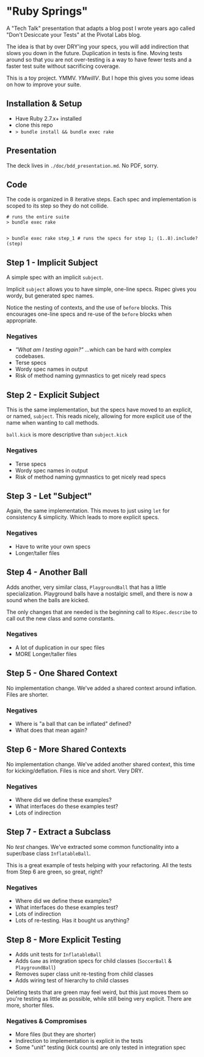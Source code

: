 # "Ruby Springs"

A "Tech Talk" presentation that adapts a blog post I wrote years ago called "Don't Desiccate your Tests" at the Pivotal Labs blog. 

The idea is that by over DRY'ing your specs, you will add indirection that slows you down in the future. Duplication in tests is fine. Moving tests around so that you are not over-testing is a way to have fewer tests and a faster test suite without sacrificing coverage.

This is a toy project. YMMV. _YMwillV_. But I hope this gives you some ideas on how to improve your suite.

## Installation & Setup

- Have Ruby 2.7.x+ installed
- clone this repo
- `> bundle install && bundle exec rake`

## Presentation

The deck lives in `./doc/bdd_presentation.md`. No PDF, sorry. 

## Code

The code is organized in 8 iterative steps. Each spec and implementation is scoped to its step so they do not collide.

```shell
# runs the entire suite
> bundle exec rake                       


> bundle exec rake step_1 # runs the specs for step 1; (1..8).include?(step)

```

## Step 1 - Implicit Subject

A simple spec with an implicit `subject`.

Implicit `subject` allows you to have simple, one-line specs. Rspec gives you wordy, but generated spec names.

Notice the nesting of contexts, and the use of `before` blocks. This encourages one-line specs and re-use of the `before` blocks when appropriate.

### Negatives

- _"What am I testing again?"_ ...which can be hard with complex codebases.
- Terse specs
- Wordy spec names in output
- Risk of method naming gymnastics to get nicely read specs

## Step 2 - Explicit Subject

This is the same implementation, but the specs have moved to an explicit, or named, `subject`. This reads nicely, allowing for more explicit use of the name when wanting to call methods.

`ball.kick` is more descriptive than `subject.kick`

### Negatives

- Terse specs
- Wordy spec names in output
- Risk of method naming gymnastics to get nicely read specs

## Step 3 - Let "Subject"

Again, the same implementation. This moves to just using `let` for consistency & simplicity. Which leads to more explicit specs. 

### Negatives

- Have to write your own specs
- Longer/taller files

## Step 4 - Another Ball

Adds another, very similar class, `PlaygroundBall` that has a little specialization. Playground balls have a nostalgic smell, and there is now a sound when the balls are kicked.

The only changes that are needed is the beginning call to `RSpec.describe` to call out the new class and some constants.

### Negatives

- A lot of duplication in our spec files
- MORE Longer/taller files

## Step 5 - One Shared Context

No implementation change. We've added a shared context around inflation. Files are shorter.

### Negatives

- Where is "a ball that can be inflated" defined?
- What does that mean again?

## Step 6 - More Shared Contexts

No implementation change. We've added another shared context, this time for kicking/deflation. Files is nice and short. Very DRY.

### Negatives

- Where did we define these examples?
- What interfaces do these examples test?
- Lots of indirection

## Step 7 - Extract a Subclass

No _test_ changes. We've extracted some common functionality into a super/base class `InflatableBall`.

This is a great example of tests helping with your refactoring. All the tests from Step 6 are green, so great, right?

### Negatives

- Where did we define these examples?
- What interfaces do these examples test?
- Lots of indirection
- Lots of re-testing. Has it bought us anything?

## Step 8 - More Explicit Testing

- Adds unit tests for `InflatableBall`
- Adds `Game` as integration specs for child classes (`SoccerBall` & `PlaygroundBall`)
- Removes super class unit re-testing from child classes 
- Adds wiring test of hierarchy to child classes

Deleting tests that are green may feel weird, but this just moves them so you're testing as little as possible, while still being very explicit. There are more, shorter files.

### Negatives & Compromises

- More files (but they are shorter)
- Indirection to implementation is explicit in the tests
- Some "unit" testing (kick counts) are only tested in integration spec






